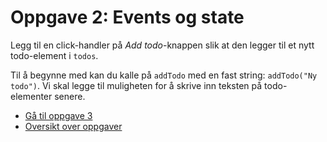 # Oppgave 2: Events og state
Legg til en click-handler på *Add todo*-knappen slik at den legger til et nytt todo-element i `todos`.

Til å begynne med kan du kalle på `addTodo` med en fast string: `addTodo("Ny todo")`. Vi skal legge til muligheten for å skrive inn teksten på todo-elementer senere.

* [Gå til oppgave 3](Oppgave3.md)
* [Oversikt over oppgaver](README.md)
